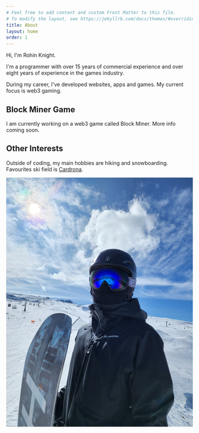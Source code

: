 ```yaml
---
# Feel free to add content and custom Front Matter to this file.
# To modify the layout, see https://jekyllrb.com/docs/themes/#overriding-theme-defaults
title: About
layout: home
order: 1
---
```


Hi, I'm Rohin Knight.

I'm a programmer with over 15 years of commercial experience and over eight years of experience in the games industry.

During my career, I've developed websites, apps and games. My current focus is web3 gaming.

## Block Miner Game

I am currently working on a web3 game called Block Miner. More info coming soon.

## Other Interests

Outside of coding, my main hobbies are hiking and snowboarding. Favourites ski field is [Cardrona](https://www.cardrona.com/).
<br />

![Rohin Knight at Cardrona Ski Field](/assets/rohin-snowboard.jpg)